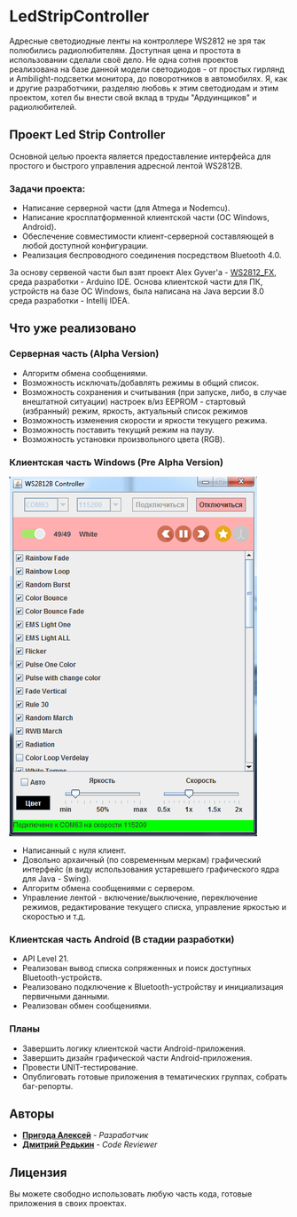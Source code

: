 # LedStripController
Адресные светодиодные ленты на контроллере WS2812 не зря так полюбились радиолюбителям. 
Доступная цена и простота в использовании сделали своё дело. Не одна сотня проектов реализована
на базе данной модели светодиодов - от простых гирлянд и Ambilight-подсветки монитора, до поворотников в автомобилях. 
Я, как и другие разработчики, разделяю любовь к этим светодиодам и этим проектом, хотел бы внести свой вклад в труды "Ардуинщиков" и радиолюбителей.

## Проект Led Strip Controller
Основной целью проекта является предоставление интерфейса для простого и быстрого управления адресной лентой WS2812B.

### Задачи проекта:
* Написание серверной части (для Atmega и Nodemcu).
* Написание кросплатформенной клиентской части (ОС Windows, Android).
* Обеспечение совместимости клиент-серверной составляющей в любой доступной конфигурации.
* Реализация беспроводного соединения посредством Bluetooth 4.0.

За основу сервеной части был взят проект Alex Gyver'a - [WS2812_FX](https://github.com/AlexGyver/WS2812_FX), среда разработки - Arduino IDE.
Основа клиентской части для ПК, устройств на базе ОС Windows, была написана на Java версии 8.0 среда разработки - Intellij IDEA.

## Что уже реализовано
### Серверная часть (Alpha Version)
* Алгоритм обмена сообщениями.
* Возможность исключать/добавлять режимы в общий список.
* Возможность сохранения и считывания (при запуске, либо, в случае внештатной ситуации) настроек в/из EEPROM - стартовый (избранный) режим, яркость, актуальный список режимов
* Возможность изменения скорости и яркости текущего режима.
* Возможность поставить текущий режим на паузу.
* Возможность установки произвольного цвета (RGB).

### Клиентская часть Windows (Pre Alpha Version)

![alt text](https://github.com/Guha5277/LedStripController/blob/master/win7.png)
      
* Написанный с нуля клиент.
* Довольно архаичный (по современным меркам) графический интерфейс (в виду использования устаревшего графического ядра для Java - Swing).
* Алгоритм обмена сообщениями с сервером.
* Управление лентой - включение/выключение, переключение режимов, редактирование текущего списка, управление яркостью и скоростью и т.д.


### Клиентская часть Android (В стадии разработки)
* API Level 21.
* Реализован вывод списка сопряженных и поиск доступных Bluetooth-устройств.
* Реализовано подключение к Bluetooth-устройству и инициализация первичными данными.
* Реализован обмен сообщениями.

### Планы
* Завершить логику клиентской части Android-приложения.
* Завершить дизайн графической части Android-приложения.
* Провести UNIT-тестирование.
* Опублиговать готовые приложения в тематических группах, собрать баг-репорты.

## Авторы
* **[Пригода Алексей](https://vk.com/guhasan)** - *Разработчик*
* **[Дмитрий Редькин](https://vk.com/dmitrij_redkin)** - *Code Reviewer*

## Лицензия
Вы можете свободно использовать любую часть кода, готовые приложения в своих проектах.
